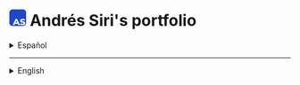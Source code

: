 # [<img src="/assets/logos/ASLogo.svg" alt="Andrés Siri dev logo" width="30"/>](#) Andrés Siri's portfolio

<details>

  <summary>Español</summary>
  
  ## [<img src="/assets/icons/warning.svg" alt="Señal de alerta" width="30"/>](#) Sitio en construcción [<img src="/assets/icons/in-construction.svg" alt="Señal de construcción" width="30"/>](#)
  
  ## Ir al sitio 
  
  Este sitio fue publicado utilizando el plan gratuito de [Vercel](https://vercel.com): [Ir al sitio](https://andressiri.vercel.app/es)
  
</details>

***

<details>

  <summary>English</summary>
  
  ## [<img src="/assets/icons/warning.svg" alt="Warning sign" width="30"/>](#) Site in construction [<img src="/assets/icons/in-construction.svg" alt="In construction sign" width="30"/>](#)
  
  ## Go to site
  
  This site was hosted using [Vercel](https://vercel.com)'s free plan: [Go to site](https://andressiri.vercel.app/es)
  
</details>
